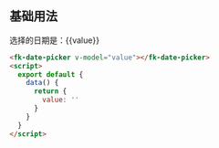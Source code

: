 ## 基础用法
<fk-date-picker v-model="value"></fk-date-picker>
选择的日期是：{{value}}
````html
<fk-date-picker v-model="value"></fk-date-picker>
<script>
  export default {
    data() {
      return {
        value: ''
      }
    }
  }
</script>
````
<script>
  export default {
    data() {
      return {
        value: ''
      }
    }
  }
</script>